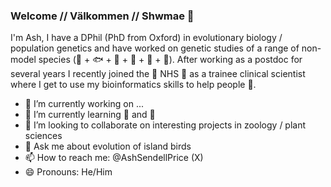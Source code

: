### Welcome // Välkommen // Shwmae 👋

I'm Ash, I have a DPhil (PhD from Oxford) in evolutionary biology / population genetics and have worked on genetic studies of a range of non-model species (🦜 + 🐟 + 🦈 + 🦟 + 🪸 + 🦠). After working as a postdoc for several years I recently joined the 💙 NHS 💙 as a trainee clinical scientist where I get to use my bioinformatics skills to help people 🤒.

- 🔭 I’m currently working on ...
- 🌱 I’m currently learning 🐍 and 🏴󠁧󠁢󠁷󠁬󠁳󠁿
- 👯 I’m looking to collaborate on interesting projects in zoology / plant sciences
- 💬 Ask me about evolution of island birds
- 📫 How to reach me: @AshSendellPrice (X)
- 😄 Pronouns: He/Him
